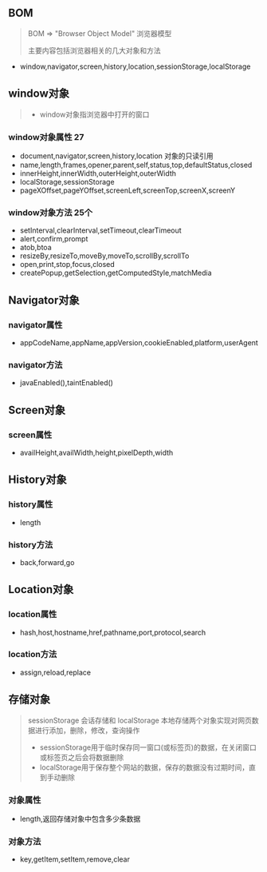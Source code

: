 ## BOM
> BOM => "Browser Object Model" 浏览器模型  
> 
> 主要内容包括浏览器相关的几大对象和方法   
-  window,navigator,screen,history,location,sessionStorage,localStorage  

## window对象
> - window对象指浏览器中打开的窗口  
### window对象属性 27  
- document,navigator,screen,history,location 对象的只读引用  
- name,length,frames,opener,parent,self,status,top,defaultStatus,closed  
- innerHeight,innerWidth,outerHeight,outerWidth   
- localStorage,sessionStorage   
- pageXOffset,pageYOffset,screenLeft,screenTop,screenX,screenY  
### window对象方法 25个
- setInterval,clearInterval,setTimeout,clearTimeout  
- alert,confirm,prompt  
- atob,btoa  
- resizeBy,resizeTo,moveBy,moveTo,scrollBy,scrollTo  
- open,print,stop,focus,closed  
- createPopup,getSelection,getComputedStyle,matchMedia   

## Navigator对象 
> 
### navigator属性  
- appCodeName,appName,appVersion,cookieEnabled,platform,userAgent 
### navigator方法
- javaEnabled(),taintEnabled()

## Screen对象
### screen属性 
- availHeight,availWidth,height,pixelDepth,width  


## History对象  
### history属性  
- length
### history方法
- back,forward,go  


## Location对象  
### location属性  
- hash,host,hostname,href,pathname,port,protocol,search
### location方法 
- assign,reload,replace  

## 存储对象
> sessionStorage 会话存储和 localStorage 本地存储两个对象实现对网页数据进行添加，删除，修改，查询操作   
> 
> - sessionStorage用于临时保存同一窗口(或标签页)的数据，在关闭窗口或标签页之后会将数据删除  
> - localStorage用于保存整个网站的数据，保存的数据没有过期时间，直到手动删除  
### 对象属性 
- length,返回存储对象中包含多少条数据  
### 对象方法  
- key,getItem,setItem,remove,clear  
